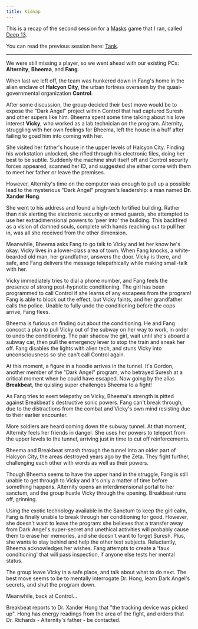 ```yaml
---
title: Kidnap
---
```


This is a recap of the second session for a [Masks] game that I ran,
called [Deep 13](/games/deep-13.html).

You can read the previous session here: [Tank](2016-03-06-tank.html).

----

We were still missing a player, so we went ahead with our existing
PCs: **Alternity**, **Bheema**, and **Fang**.

When last we left off, the team was hunkered down in Fang's home
in the alien enclave of **Halcyon City**, the urban fortress overseen
by the quasi-governmental organization **Control**.

After some discussion, the group decided their best move would be to
expose the "Dark Angel" project within Control that had captured Suresh
and other supers like him.
Bheema spent some time talking about his love interest **Vicky**,
who worked as a lab technician on the program.
Alternity, struggling with her own feelings for Bheema,
left the house in a huff after failing to goad him into coming with her.

She visited her father's house in the upper levels of Halcyon City.
Finding his workstation unlocked, she rifled through his electronic files,
doing her best to be subtle.
Suddenly the machine shut itself off and Control security forces appeared,
scanned her ID, and suggested she either come with them to meet her father
or leave the premises.

However, Alternity's time on the computer was enough to pull up a possible
lead to the mysterious "Dark Angel" program's leadership:
a man named **Dr. Xander Hong**.

She went to his address and found a high-tech fortified building.
Rather than risk alerting the electronic security or armed guards,
she attempted to use her extradimensional powers to 'peer into' the building.
This backfired as a vision of damned souls,
complete with hands reaching out to pull her in,
was all she received from the other dimension.

Meanwhile, Bheema asks Fang to go talk to Vicky and let her know he's okay.
Vicky lives in a lower-class area of town.
When Fang knocks, a white-bearded old man, her grandfather, answers the door.
Vicky is there, and safe, and Fang delivers the message telepathically
while making small-talk with her.

Vicky immediately tries to dial a phone number,
and Fang feels the presence of strong post-hypnotic conditioning.
The girl has been programmed to call Control if she learns of any escapees
from the program!
Fang is able to block out the effect,
but Vicky faints, and her grandfather calls the police.
Unable to fully undo the conditioning before the cops arrive, Fang flees.

Bheema is furious on finding out about the conditioning.
He and Fang concoct a plan to pull Vicky out of the subway
on her way to work, in order to undo the conditioning.
The pair shadow the girl, wait until she's aboard a subway car,
then pull the emergency lever to stop the train and sneak her off.
Fang disables the lights with alien tech,
and stuns Vicky into unconsciousness so she can't call Control again.

At this moment, a figure in a hoodie arrives in the tunnel.
It's Gordon, another member of the "Dark Angel" program,
who betrayed Suresh at a critical moment when he could have escaped.
Now going by the alias **Breakbeat**, the quisling super challenges
Bheema to a fight!

As Fang tries to exert telepathy on Vicky,
Bheema's strength is pitted against Breakbeat's destructive sonic powers.
Fang can't break through, due to the distractions from the combat
and Vicky's own mind resisting due to their earlier encounter.

More soldiers are heard coming down the subway tunnel.
At that moment, Alternity feels her friends in danger.
She uses her powers to teleport from the upper levels to the tunnel,
arriving just in time to cut off reinforcements.

Bheema and Breakbeat smash through the tunnel into an older part of
Halcyon City, the areas destroyed years ago by the Zeta.
They fight further, challenging each other with words as well as their powers.

Though Bheema seems to have the upper hand in the struggle,
Fang is still unable to get through to Vicky and it's only a matter of time
before something happens.
Alternity opens an interdimensional portal to her sanctum,
and the group hustle Vicky through the opening.
Breakbeat runs off, grinning.

Using the exotic technology available in the Sanctum to keep the girl calm,
Fang is finally unable to break through her conditioning for good.
However, she doesn't want to leave the program:
she believes that a transfer away from Dark Angel's super-secret
and unethical activities will probably cause them to erase her memories,
and she doesn't want to forget Suresh.
Plus, she wants to stay behind and help the other test subjects.
Reluctantly, Bheema acknowledges her wishes.
Fang attempts to create a 'faux conditioning' that will pass inspection,
if anyone else tests her mental status.

The group leave Vicky in a safe place, and talk about what to do next.
The best move seems to be to mentally interrogate Dr. Hong,
learn Dark Angel's secrets, and shut the program down.

Meanwhile, back at Control...

Breakbeat reports to Dr. Xander Hong that "the tracking device was picked up".
Hong has energy readings from the area of the fight,
and orders that Dr. Richards - Alternity's father - be contacted.

[Masks]: http://www.magpiegames.com/masks/
